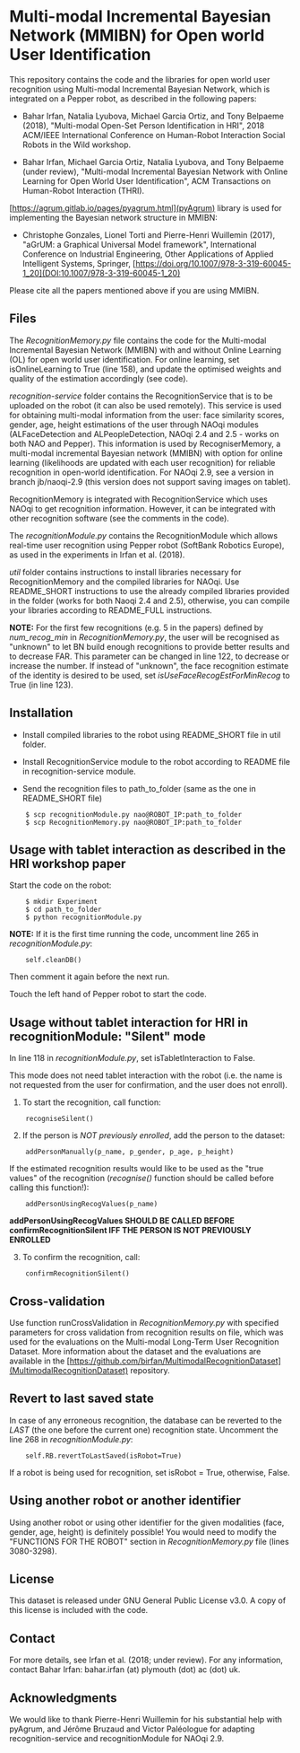 # Multi-modal Incremental Bayesian Network (MMIBN) for Open world User Identification

This repository contains the code and the libraries for open world user recognition using Multi-modal Incremental Bayesian Network, which is integrated on a Pepper robot, as described in the following papers:

 * Bahar Irfan, Natalia Lyubova, Michael Garcia Ortiz, and Tony Belpaeme (2018), "Multi-modal Open-Set Person Identification in HRI", 2018 ACM/IEEE International Conference on Human-Robot Interaction Social Robots in the Wild workshop.

 * Bahar Irfan, Michael Garcia Ortiz, Natalia Lyubova, and Tony Belpaeme (under review), "Multi-modal Incremental Bayesian Network with Online Learning for Open World User Identification", ACM Transactions on Human-Robot Interaction (THRI).

[https://agrum.gitlab.io/pages/pyagrum.html](pyAgrum) library is used for implementing the Bayesian network structure in MMIBN:

 * Christophe Gonzales, Lionel Torti and Pierre-Henri Wuillemin (2017), "aGrUM: a Graphical Universal Model framework", International Conference on Industrial Engineering, Other Applications of Applied Intelligent Systems, Springer, [https://doi.org/10.1007/978-3-319-60045-1_20](DOI:10.1007/978-3-319-60045-1_20)

Please cite all the papers mentioned above if you are using MMIBN.

## Files

The *RecognitionMemory.py* file contains the code for the Multi-modal Incremental Bayesian Network (MMIBN) with and without Online Learning (OL) for open world user identification. For online learning, set isOnlineLearning to True (line 158), and update the optimised weights and quality of the estimation accordingly (see code).

*recognition-service* folder contains the RecognitionService that is to be uploaded on the robot (it can also be used remotely). This service is used for obtaining multi-modal information from the user: face similarity scores, gender, age, height estimations of the user through NAOqi modules (ALFaceDetection and ALPeopleDetection, NAOqi 2.4 and 2.5 - works on both NAO and Pepper). This information is used by RecogniserMemory, a multi-modal incremental Bayesian network (MMIBN) with option for online learning (likelihoods are updated with each user recognition) for reliable recognition in open-world identification. For NAOqi 2.9, see a version in branch jb/naoqi-2.9 (this version does not support saving images on tablet).

RecognitionMemory is integrated with RecognitionService which uses NAOqi to get recognition information. However, it can be integrated with other recognition software (see the comments in the code).

The *recognitionModule.py* contains the RecognitionModule which allows real-time user recognition using Pepper robot (SoftBank Robotics Europe), as used in the experiments in Irfan et al. (2018).

*util* folder contains instructions to install libraries necessary for RecognitionMemory and the compiled libraries for NAOqi. Use README\_SHORT instructions to use the already compiled libraries provided in the folder (works for both Naoqi 2.4 and 2.5), otherwise, you can compile your libraries according to README\_FULL instructions.

**NOTE:** For the first few recognitions (e.g. 5 in the papers) defined by *num_recog_min* in *RecognitionMemory.py*, the user will be recognised as "unknown" to let BN build enough recognitions to provide better results and to decrease FAR. This parameter can be changed in line 122, to decrease or increase the number. If instead of "unknown", the face recognition estimate of the identity is desired to be used, set *isUseFaceRecogEstForMinRecog* to True (in line 123).

## Installation

 * Install compiled libraries to the robot using README\_SHORT file in util folder.

 * Install RecognitionService module to the robot according to README file in recognition-service module.

 * Send the recognition files to path\_to\_folder (same as the one in README\_SHORT file)

```
    $ scp recognitionModule.py nao@ROBOT_IP:path_to_folder
    $ scp RecognitionMemory.py nao@ROBOT_IP:path_to_folder
```

## Usage with tablet interaction as described in the HRI workshop paper

Start the code on the robot:

```
    $ mkdir Experiment
    $ cd path_to_folder
    $ python recognitionModule.py

```
**NOTE:** If it is the first time running the code, uncomment line 265 in *recognitionModule.py*:
```
    self.cleanDB()
```
Then comment it again before the next run.

Touch the left hand of Pepper robot to start the code.

## Usage without tablet interaction for HRI in recognitionModule: "Silent" mode

In line 118 in *recognitionModule.py*, set isTabletInteraction to False.

This mode does not need tablet interaction with the robot (i.e. the name is not requested from the user for confirmation, and the user does not enroll).

1. To start the recognition, call function:

```
    recogniseSilent()
```

2. If the person is *NOT previously enrolled*, add the person to the dataset: 

```
    addPersonManually(p_name, p_gender, p_age, p_height)
```

If the estimated recognition results would like to be used as the "true values" of the recognition (*recognise()* function should be called before calling this function!):

```
    addPersonUsingRecogValues(p_name)
```

**addPersonUsingRecogValues SHOULD BE CALLED BEFORE confirmRecognitionSilent IFF THE PERSON IS NOT PREVIOUSLY ENROLLED**


3. To confirm the recognition, call: 

```
    confirmRecognitionSilent()
```

## Cross-validation

Use function runCrossValidation in *RecognitionMemory.py* with specified parameters for cross validation from recognition results on file, which was used for the evaluations on the Multi-modal Long-Term User Recognition Dataset. More information about the dataset and the evaluations are available in the [https://github.com/birfan/MultimodalRecognitionDataset](MultimodalRecognitionDataset) repository.

## Revert to last saved state

In case of any erroneous recognition, the database can be reverted to the *LAST* (the one before the current one) recognition state. 
Uncomment the line 268 in *recognitionModule.py*: 

```
    self.RB.revertToLastSaved(isRobot=True)
```

If a robot is being used for recognition, set isRobot = True, otherwise, False.

## Using another robot or another identifier

Using another robot or using other identifier for the given modalities (face, gender, age, height) is definitely possible! You would need to modify the "FUNCTIONS FOR THE ROBOT" section in *RecognitionMemory.py* file (lines 3080-3298).

## License

This dataset is released under GNU General Public License v3.0. A copy of this license is included with the code.

## Contact

For more details, see Irfan et al. (2018; under review). For any information, contact Bahar Irfan: bahar.irfan (at) plymouth (dot) ac (dot) uk.

## Acknowledgments

We would like to thank Pierre-Henri Wuillemin for his substantial help with pyAgrum, and Jérôme Bruzaud and Victor Paléologue for adapting recognition-service and recognitionModule for NAOqi 2.9.

